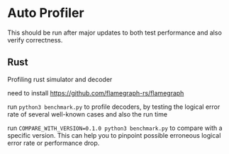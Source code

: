 # Auto Profiler

This should be run after major updates to both test performance and also verify correctness.

## Rust

Profiling rust simulator and decoder

need to install https://github.com/flamegraph-rs/flamegraph

run `python3 benchmark.py` to profile decoders, by testing the logical error rate of several well-known cases and also the run time

run `COMPARE_WITH_VERSION=0.1.0 python3 benchmark.py` to compare with a specific version. This can help you to pinpoint possible erroneous logical error rate or performance drop.
